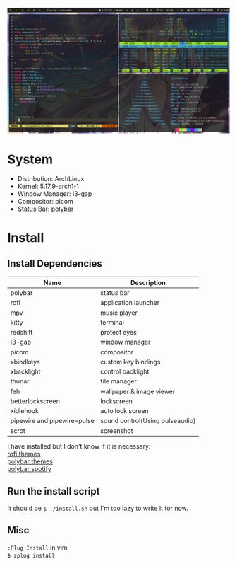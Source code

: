 ![](screenshot.png)

# System
* Distribution: ArchLinux
* Kernel: 5.17.9-arch1-1
* Window Manager: i3-gap
* Compositor: picom
* Status Bar: polybar

# Install
## Install Dependencies
| Name | Description |
| ---- | ----------- |
| polybar | status bar |
| rofi | application launcher |
| mpv | music player |
| kitty | terminal |
| redshift | protect eyes |
| i3-gap | window manager |
| picom | compositor |
| xbindkeys | custom key bindings |
| xbacklight | control backlight |
| thunar | file manager |
| feh | wallpaper & image viewer |
| betterlockscreen | lockscreen |
| xidlehook | auto lock screen |
| pipewire and pipewire-pulse | sound control(Using pulseaudio) |
| scrot | screenshot |

I have installed but I don't know if it is necessary:  
[rofi themes](https://github.com/adi1090x/rofi)  
[polybar themes](https://github.com/adi1090x/polybar-themes)  
[polybar spotify](https://github.com/PrayagS/polybar-spotify)

## Run the install script
It should be `$ ./install.sh` but I'm too lazy to write it for now.

## Misc
`:Plug Install` in vim  
`$ zplug install`
